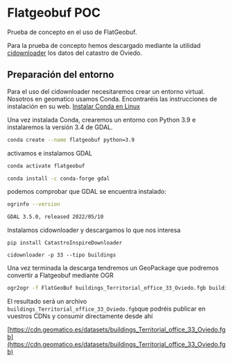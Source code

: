 # Flatgeobuf POC

Prueba de concepto en el uso de FlatGeobuf.

Para la prueba de concepto hemos descargado mediante la utilidad [cidownloader](https://github.com/geomatico/cidownloader) los datos del catastro de Oviedo. 

## Preparación del entorno

Para el uso del cidownloader necesitaremos crear un entorno virtual. Nosotros en geomatico usamos Conda. Encontraréis las instrucciones de instalación en su web. [Instalar Conda en Linux](https://docs.conda.io/projects/conda/en/latest/user-guide/install/linux.html)

Una vez instalada Conda, crearemos un entorno con Python 3.9 e instalaremos la versión 3.4 de GDAL.

```bash
conda create --name flatgeobuf python=3.9
``` 

activamos e instalamos GDAL

```bash
conda activate flatgeobuf

conda install -c conda-forge gdal
```

podemos comprobar que GDAL se encuentra instalado:

```bash
ogrinfo --version

GDAL 3.5.0, released 2022/05/10
```

Instalamos cidownloader y descargamos lo que nos interesa

```
pip install CatastroInspireDownloader

cidownloader -p 33 --tipo buildings
```

Una vez terminada la descarga tendremos un GeoPackage que podremos convertir a Flatgeobuf mediante OGR

```bash
ogr2ogr -f FlatGeoBuf buildings_Territorial_office_33_Oviedo.fgb buildings_Territorial_office_33_Oviedo.gpkg -sql "SELECT * FROM Building"
```

El resultado será un archivo `buildings_Territorial_office_33_Oviedo.fgb`que podréis publicar en vuestros CDNs y consumir directamente desde ahí


[https://cdn.geomatico.es/datasets/buildings_Territorial_office_33_Oviedo.fgb](https://cdn.geomatico.es/datasets/buildings_Territorial_office_33_Oviedo.fgb)